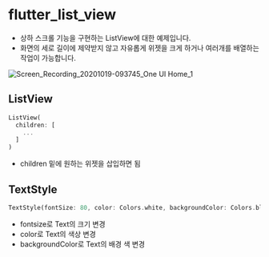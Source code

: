 # flutter_list_view

- 상하 스크롤 기능을 구현하는 ListView에 대한 예제입니다.
- 화면의 세로 길이에 제약받지 않고 자유롭게 위젯을 크게 하거나 여러개를 배열하는 작업이 가능합니다.

![Screen_Recording_20201019-093745_One UI Home_1](https://user-images.githubusercontent.com/46275549/96390276-dcd88c80-11ee-11eb-8dbf-2b46ebad17c8.gif)

## ListView
~~~dart
ListView(
  children: [
    ...
  ]
)
~~~
- children 밑에 원하는 위젯을 삽입하면 됨

## TextStyle
~~~dart
TextStyle(fontSize: 80, color: Colors.white, backgroundColor: Colors.blue)
~~~
- fontsize로 Text의 크기 변경
- color로 Text의 색상 변경
- backgroundColor로 Text의 배경 색 변경